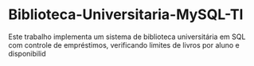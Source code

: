 # Biblioteca-Universitaria-MySQL-TI
Este trabalho implementa um sistema de biblioteca universitária em SQL com controle de empréstimos, verificando limites de livros por aluno e disponibilid
